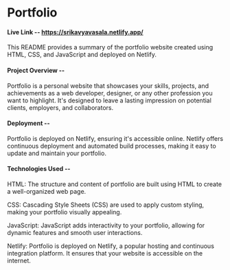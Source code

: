 # Portfolio
#### Live Link -- https://srikavyavasala.netlify.app/
This README provides a summary of the portfolio website created using HTML, CSS, and JavaScript and deployed on Netlify.
#### Project Overview -- 
Portfolio is a personal website that showcases your skills, projects, and achievements as a web developer, designer, or any other profession you want to highlight. It's designed to leave a lasting impression on potential clients, employers, and collaborators.
#### Deployment -- 
Portfolio is deployed on Netlify, ensuring it's accessible online. Netlify offers continuous deployment and automated build processes, making it easy to update and maintain your portfolio.
#### Technologies Used -- 
HTML: The structure and content of portfolio are built using HTML to create a well-organized web page.

CSS: Cascading Style Sheets (CSS) are used to apply custom styling, making your portfolio visually appealing.

JavaScript: JavaScript adds interactivity to your portfolio, allowing for dynamic features and smooth user interactions.

Netlify: Portfolio is deployed on Netlify, a popular hosting and continuous integration platform. It ensures that your website is accessible on the internet.
